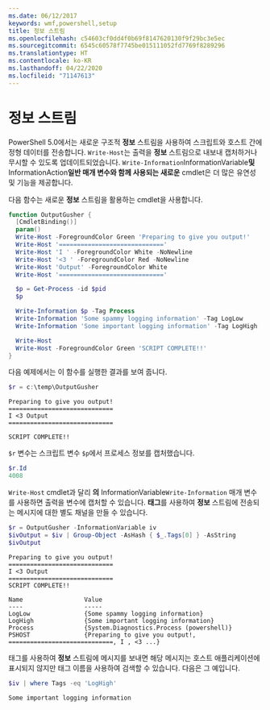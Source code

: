 ```yaml
---
ms.date: 06/12/2017
keywords: wmf,powershell,setup
title: 정보 스트림
ms.openlocfilehash: c54603cf0dd4f0b69f8147620130f9f29bc3e5ec
ms.sourcegitcommit: 6545c60578f7745be015111052fd7769f8289296
ms.translationtype: HT
ms.contentlocale: ko-KR
ms.lasthandoff: 04/22/2020
ms.locfileid: "71147613"
---
```

# <a name="information-stream"></a>정보 스트림

PowerShell 5.0에서는 새로운 구조적 **정보** 스트림을 사용하여 스크립트와 호스트 간에 정형 데이터를 전송합니다. `Write-Host`는 출력을 **정보** 스트림으로 내보내 캡처하거나 무시할 수 있도록 업데이트되었습니다. `Write-Information`InformationVariable**및**InformationAction**일반 매개 변수와 함께 사용되는 새로운** cmdlet은 더 많은 유연성 및 기능을 제공합니다.

다음 함수는 새로운 **정보** 스트림을 활용하는 cmdlet을 사용합니다.

```powershell
function OutputGusher {
  [CmdletBinding()]
  param()
  Write-Host -ForegroundColor Green 'Preparing to give you output!'
  Write-Host '============================='
  Write-Host 'I ' -ForegroundColor White -NoNewline
  Write-Host '<3 ' -ForegroundColor Red -NoNewline
  Write-Host 'Output' -ForegroundColor White
  Write-Host '============================='

  $p = Get-Process -id $pid
  $p

  Write-Information $p -Tag Process
  Write-Information 'Some spammy logging information' -Tag LogLow
  Write-Information 'Some important logging information' -Tag LogHigh

  Write-Host
  Write-Host -ForegroundColor Green 'SCRIPT COMPLETE!!'
}
```

다음 예제에서는 이 함수를 실행한 결과를 보여 줍니다.

```powershell
$r = c:\temp\OutputGusher
```

```Output
Preparing to give you output!
=============================
I <3 Output
=============================

SCRIPT COMPLETE!!
```

`$r` 변수는 스크립트 변수 `$p`에서 프로세스 정보를 캡처했습니다.

```powershell
$r.Id
4008
```

`Write-Host` cmdlet과 달리 **의** InformationVariable`Write-Information` 매개 변수를 사용하면 출력을 변수에 캡처할 수 있습니다. **태그**를 사용하여 **정보** 스트림에 전송되는 메시지에 대한 별도 채널을 만들 수 있습니다.

```powershell
$r = OutputGusher -InformationVariable iv
$ivOutput = $iv | Group-Object -AsHash { $_.Tags[0] } -AsString
$ivOutput
```

```Output
Preparing to give you output!
=============================
I <3 Output
=============================
SCRIPT COMPLETE!!

Name                 Value
----                 -----
LogLow               {Some spammy logging information}
LogHigh              {Some important logging information}
Process              {System.Diagnostics.Process (powershell)}
PSHOST               {Preparing to give you output!, =============================, I , <3 ...}
```

태그를 사용하여 **정보** 스트림에 메시지를 보내면 해당 메시지는 호스트 애플리케이션에 표시되지 않지만 태그 이름을 사용하여 검색할 수 있습니다. 다음은 그 예입니다.

```powershell
$iv | where Tags -eq 'LogHigh'
```

```Output
Some important logging information
```